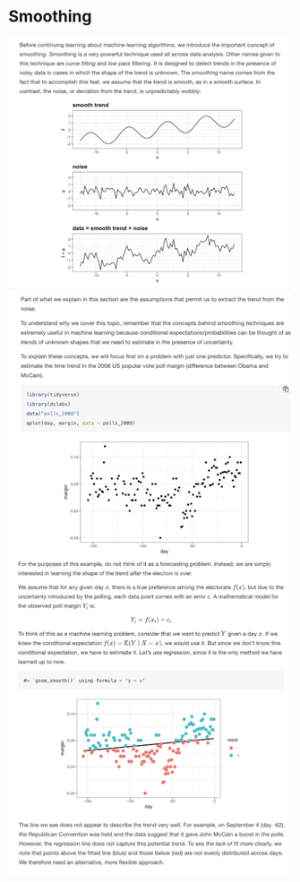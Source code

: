 # Smoothing

![img1](https://github.com/AldahirLopezNavarrete/Machine-Learning/blob/main/Theory/images/19.png)
![img1](https://github.com/AldahirLopezNavarrete/Machine-Learning/blob/main/Theory/images/20.png)
![img1](https://github.com/AldahirLopezNavarrete/Machine-Learning/blob/main/Theory/images/21.png)
![img1](https://github.com/AldahirLopezNavarrete/Machine-Learning/blob/main/Theory/images/22.png)
